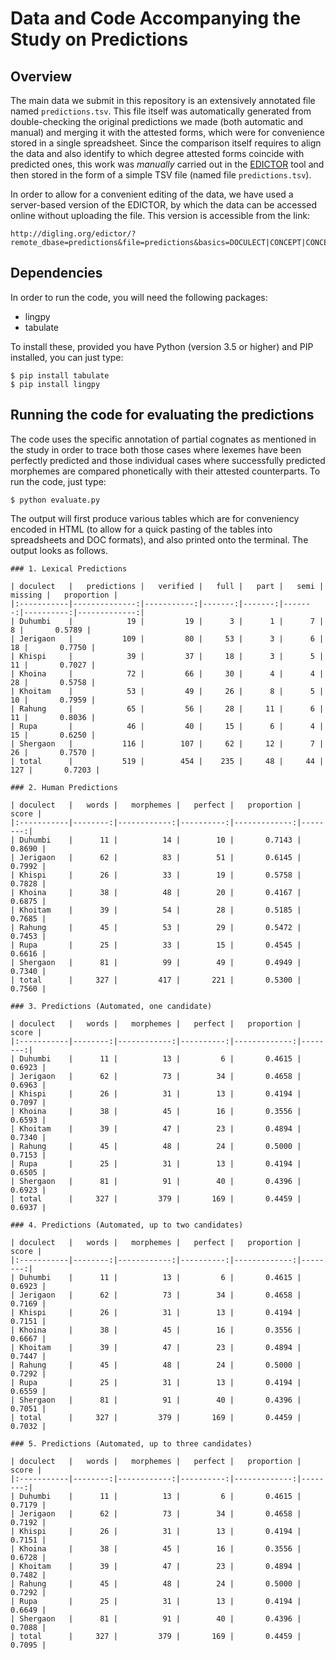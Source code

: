 # Data and Code Accompanying the Study on Predictions

## Overview

The main data we submit in this repository is an extensively annotated file named `predictions.tsv`. This file itself was automatically generated from double-checking the original predictions we made (both automatic and manual) and merging it with the attested forms, which were for convenience stored in a single spreadsheet. Since the comparison itself requires to align the data and also identify to which degree attested forms coincide with predicted ones, this work was *manually* carried out in the [EDICTOR](https://digling.org/edictor/) tool and then stored in the form of a simple TSV file (named file `predictions.tsv`). 

In order to allow for a convenient editing of the data, we have used a server-based version of the EDICTOR, by which the data can be accessed online without uploading the file. This version is accessible from the link:

```
http://digling.org/edictor/?remote_dbase=predictions&file=predictions&basics=DOCULECT|CONCEPT|CONCEPT_PREDICTED|FORM|TOKENS|COGIDS|MORPHEMES|NOTE&columns=DOCULECT|CONCEPT|CONCEPT_PREDICTED|DOCULECT_IN_SOURCE|FORM|TOKENS|CROSSIDS|COGIDS|MORPHEMES|ALIGNMENT|NOTE&split_on_tones=false&async=true&root_formatter=COGIDS
```

## Dependencies

In order to run the code, you will need the following packages:

* lingpy
* tabulate

To install these, provided you have Python (version 3.5 or higher) and PIP installed, you can just type:

```
$ pip install tabulate
$ pip install lingpy
```

## Running the code for evaluating the predictions

The code uses the specific annotation of partial cognates as mentioned in the study in order to trace both those cases where lexemes have been perfectly predicted and those individual cases where successfully predicted morphemes are compared phonetically with their attested counterparts. To run the code, just type:

```
$ python evaluate.py
```

The output will first produce various tables which are for conveniency encoded in HTML (to allow for a quick pasting of the tables into spreadsheets and DOC formats), and also printed onto the terminal. The output looks as follows.

```
### 1. Lexical Predictions

| doculect   |   predictions |   verified |   full |   part |   semi |   missing |   proportion |
|:-----------|--------------:|-----------:|-------:|-------:|-------:|----------:|-------------:|
| Duhumbi    |            19 |         19 |      3 |      1 |      7 |         8 |       0.5789 |
| Jerigaon   |           109 |         80 |     53 |      3 |      6 |        18 |       0.7750 |
| Khispi     |            39 |         37 |     18 |      3 |      5 |        11 |       0.7027 |
| Khoina     |            72 |         66 |     30 |      4 |      4 |        28 |       0.5758 |
| Khoitam    |            53 |         49 |     26 |      8 |      5 |        10 |       0.7959 |
| Rahung     |            65 |         56 |     28 |     11 |      6 |        11 |       0.8036 |
| Rupa       |            46 |         40 |     15 |      6 |      4 |        15 |       0.6250 |
| Shergaon   |           116 |        107 |     62 |     12 |      7 |        26 |       0.7570 |
| total      |           519 |        454 |    235 |     48 |     44 |       127 |       0.7203 |

### 2. Human Predictions

| doculect   |   words |   morphemes |   perfect |   proportion |   score |
|:-----------|--------:|------------:|----------:|-------------:|--------:|
| Duhumbi    |      11 |          14 |        10 |       0.7143 |  0.8690 |
| Jerigaon   |      62 |          83 |        51 |       0.6145 |  0.7992 |
| Khispi     |      26 |          33 |        19 |       0.5758 |  0.7828 |
| Khoina     |      38 |          48 |        20 |       0.4167 |  0.6875 |
| Khoitam    |      39 |          54 |        28 |       0.5185 |  0.7685 |
| Rahung     |      45 |          53 |        29 |       0.5472 |  0.7453 |
| Rupa       |      25 |          33 |        15 |       0.4545 |  0.6616 |
| Shergaon   |      81 |          99 |        49 |       0.4949 |  0.7340 |
| total      |     327 |         417 |       221 |       0.5300 |  0.7560 |

### 3. Predictions (Automated, one candidate)

| doculect   |   words |   morphemes |   perfect |   proportion |   score |
|:-----------|--------:|------------:|----------:|-------------:|--------:|
| Duhumbi    |      11 |          13 |         6 |       0.4615 |  0.6923 |
| Jerigaon   |      62 |          73 |        34 |       0.4658 |  0.6963 |
| Khispi     |      26 |          31 |        13 |       0.4194 |  0.7097 |
| Khoina     |      38 |          45 |        16 |       0.3556 |  0.6593 |
| Khoitam    |      39 |          47 |        23 |       0.4894 |  0.7340 |
| Rahung     |      45 |          48 |        24 |       0.5000 |  0.7153 |
| Rupa       |      25 |          31 |        13 |       0.4194 |  0.6505 |
| Shergaon   |      81 |          91 |        40 |       0.4396 |  0.6923 |
| total      |     327 |         379 |       169 |       0.4459 |  0.6937 |

### 4. Predictions (Automated, up to two candidates)

| doculect   |   words |   morphemes |   perfect |   proportion |   score |
|:-----------|--------:|------------:|----------:|-------------:|--------:|
| Duhumbi    |      11 |          13 |         6 |       0.4615 |  0.6923 |
| Jerigaon   |      62 |          73 |        34 |       0.4658 |  0.7169 |
| Khispi     |      26 |          31 |        13 |       0.4194 |  0.7151 |
| Khoina     |      38 |          45 |        16 |       0.3556 |  0.6667 |
| Khoitam    |      39 |          47 |        23 |       0.4894 |  0.7447 |
| Rahung     |      45 |          48 |        24 |       0.5000 |  0.7292 |
| Rupa       |      25 |          31 |        13 |       0.4194 |  0.6559 |
| Shergaon   |      81 |          91 |        40 |       0.4396 |  0.7051 |
| total      |     327 |         379 |       169 |       0.4459 |  0.7032 |

### 5. Predictions (Automated, up to three candidates)

| doculect   |   words |   morphemes |   perfect |   proportion |   score |
|:-----------|--------:|------------:|----------:|-------------:|--------:|
| Duhumbi    |      11 |          13 |         6 |       0.4615 |  0.7179 |
| Jerigaon   |      62 |          73 |        34 |       0.4658 |  0.7192 |
| Khispi     |      26 |          31 |        13 |       0.4194 |  0.7151 |
| Khoina     |      38 |          45 |        16 |       0.3556 |  0.6728 |
| Khoitam    |      39 |          47 |        23 |       0.4894 |  0.7482 |
| Rahung     |      45 |          48 |        24 |       0.5000 |  0.7292 |
| Rupa       |      25 |          31 |        13 |       0.4194 |  0.6649 |
| Shergaon   |      81 |          91 |        40 |       0.4396 |  0.7088 |
| total      |     327 |         379 |       169 |       0.4459 |  0.7095 |

```



